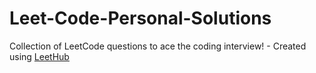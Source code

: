 # Leet-Code-Personal-Solutions
Collection of LeetCode questions to ace the coding interview! - Created using [LeetHub](https://github.com/QasimWani/LeetHub)
